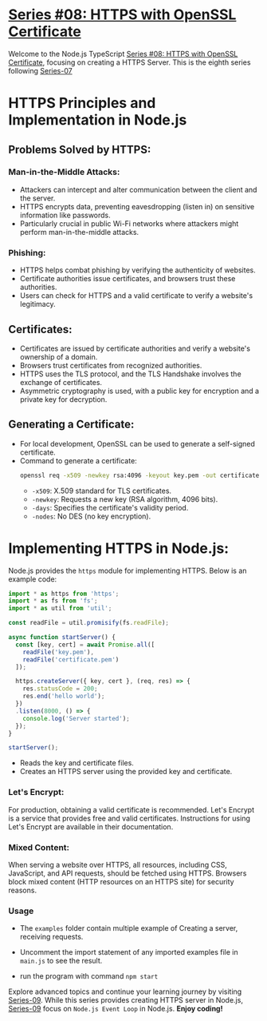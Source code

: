 
# [Series #08: HTTPS with OpenSSL Certificate](https://github.com/muneer-ahmed-khan/typescript-node-series/tree/master/series-08)

Welcome to the Node.js TypeScript [Series #08: HTTPS with OpenSSL Certificate](https://github.com/muneer-ahmed-khan/typescript-node-series/tree/master/series-08), focusing on creating a HTTPS Server. This is the eighth series following [Series-07](https://github.com/muneer-ahmed-khan/typescript-node-series/tree/master/series-07)

# HTTPS Principles and Implementation in Node.js

## Problems Solved by HTTPS:

### Man-in-the-Middle Attacks:

- Attackers can intercept and alter communication between the client and the server.
- HTTPS encrypts data, preventing eavesdropping (listen in) on sensitive information like passwords.
- Particularly crucial in public Wi-Fi networks where attackers might perform man-in-the-middle attacks.

### Phishing:

- HTTPS helps combat phishing by verifying the authenticity of websites.
- Certificate authorities issue certificates, and browsers trust these authorities.
- Users can check for HTTPS and a valid certificate to verify a website's legitimacy.

## Certificates:

- Certificates are issued by certificate authorities and verify a website's ownership of a domain.
- Browsers trust certificates from recognized authorities.
- HTTPS uses the TLS protocol, and the TLS Handshake involves the exchange of certificates.
- Asymmetric cryptography is used, with a public key for encryption and a private key for decryption.

## Generating a Certificate:

- For local development, OpenSSL can be used to generate a self-signed certificate.
- Command to generate a certificate:
  ```bash
  openssl req -x509 -newkey rsa:4096 -keyout key.pem -out certificate.pem -days 365 -nodes
  ```
  - `-x509`: X.509 standard for TLS certificates.
  - `-newkey`: Requests a new key (RSA algorithm, 4096 bits).
  - `-days`: Specifies the certificate's validity period.
  - `-nodes`: No DES (no key encryption).


# Implementing HTTPS in Node.js:

Node.js provides the `https` module for implementing HTTPS. Below is an example code:

```typescript
import * as https from 'https';
import * as fs from 'fs';
import * as util from 'util';

const readFile = util.promisify(fs.readFile);

async function startServer() {
  const [key, cert] = await Promise.all([
    readFile('key.pem'),
    readFile('certificate.pem')
  ]);

  https.createServer({ key, cert }, (req, res) => {
    res.statusCode = 200;
    res.end('hello world');
  })
  .listen(8000, () => {
    console.log('Server started');
  });
}

startServer();
```
- Reads the key and certificate files.
- Creates an HTTPS server using the provided key and certificate.

### Let's Encrypt:
For production, obtaining a valid certificate is recommended. Let's Encrypt is a service that provides free and valid certificates. Instructions for using Let's Encrypt are available in their documentation.

### Mixed Content:
When serving a website over HTTPS, all resources, including CSS, JavaScript, and API requests, should be fetched using HTTPS. Browsers block mixed content (HTTP resources on an HTTPS site) for security reasons.




### Usage
- The ```examples``` folder contain multiple example of Creating a server, receiving requests.

- Uncomment the import statement of any imported examples file in ```main.js``` to see the result.

- run the program with command
``` npm start ```



Explore advanced topics and continue your learning journey by visiting [Series-09](https://github.com/muneer-ahmed-khan/typescript-node-series/tree/master/series-09). While this series provides creating HTTPS server in Node.js, [Series-09](https://github.com/muneer-ahmed-khan/typescript-node-series/tree/master/series-09) focus on ```Node.js Event Loop``` in Node.js. **Enjoy coding!**












